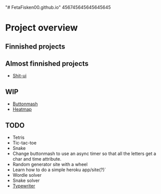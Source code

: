 "# FetaFisken00.github.io" 456745645645645645

#   Project overview

##  Finnished projects

##  Almost finnished projects
* [Shit-ui](https://fetafisken00.github.io/Installer-ToU/html/index)

##  WIP
* [Buttonmash](https://fetafisken00.github.io/buttonmash/dist/index)
* [Heatmap](https://fetafisken00.github.io/heatmap/dist/index)

## TODO

*   Tetris
*   Tic-tac-toe
*   Snake
*   Change buttonmash to use an async timer so that all the letters get a char and time attribute.
*   Random generator site with a wheel
*   Learn how to do a simple heroku app/site(?)`
*   Wordle solver
*   Snake solver
*   [Typewriter](https://www.reddit.com/r/badUIbattles/comments/piq746/unreliable_typewriter/)